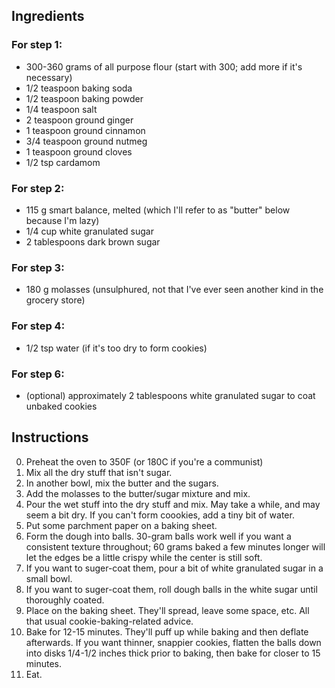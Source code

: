 ## Ingredients

### For step 1:

* 300-360 grams of all purpose flour (start with 300; add more if it's necessary)
* 1/2 teaspoon baking soda
* 1/2 teaspoon baking powder
* 1/4 teaspoon salt
* 2 teaspoon ground ginger
* 1 teaspoon ground cinnamon
* 3/4 teaspoon ground nutmeg
* 1 teaspoon ground cloves
* 1/2 tsp cardamom

### For step 2:

* 115 g smart balance, melted (which I'll refer to as "butter" below because I'm lazy)
* 1/4 cup white granulated sugar
* 2 tablespoons dark brown sugar

### For step 3:

* 180 g molasses (unsulphured, not that I've ever seen another kind in the grocery store)

### For step 4:
* 1/2 tsp water (if it's too dry to form cookies)

### For step 6:

* (optional) approximately 2 tablespoons white granulated sugar to coat unbaked cookies

## Instructions

0. Preheat the oven to 350F (or 180C if you're a communist)
1. Mix all the dry stuff that isn't sugar.
2. In another bowl, mix the butter and the sugars.
3. Add the molasses to the butter/sugar mixture and mix.
4. Pour the wet stuff into the dry stuff and mix.  May take a while, and may seem a bit dry. If you can't form coookies, add a tiny bit of water.
5. Put some parchment paper on a baking sheet.
6. Form the dough into balls.  30-gram balls work well if you want a consistent texture throughout; 60 grams baked a few minutes longer will let the edges be a little crispy while the center is still soft.
7. If you want to suger-coat them, pour a bit of white granulated sugar in a small bowl.
8. If you want to suger-coat them, roll dough balls in the white sugar until thoroughly coated.
9. Place on the baking sheet.  They'll spread, leave some space, etc.  All that usual cookie-baking-related advice.
10. Bake for 12-15 minutes.  They'll puff up while baking and then deflate afterwards. If you want thinner, snappier cookies, flatten the balls down into disks 1/4-1/2 inches thick prior to baking, then bake for closer to 15 minutes.
11. Eat.
